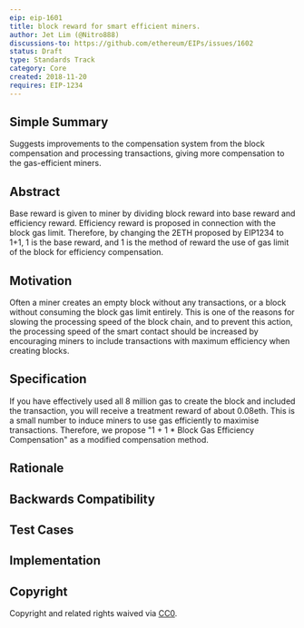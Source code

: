 ```yaml
---
eip: eip-1601
title: block reward for smart efficient miners.
author: Jet Lim (@Nitro888)
discussions-to: https://github.com/ethereum/EIPs/issues/1602
status: Draft
type: Standards Track
category: Core
created: 2018-11-20
requires: EIP-1234
---
```


## Simple Summary
Suggests improvements to the compensation system from the block compensation and processing transactions, giving more compensation to the gas-efficient miners.

## Abstract
Base reward is given to miner by dividing block reward into base reward and efficiency reward. Efficiency reward is proposed in connection with the block gas limit.
Therefore, by changing the 2ETH proposed by EIP1234 to 1+1, 1 is the base reward, and 1 is the method of reward the use of gas limit of the block for efficiency compensation.

## Motivation
Often a miner creates an empty block without any transactions, or a block without consuming the block gas limit entirely.
This is one of the reasons for slowing the processing speed of the block chain, and to prevent this action, the processing speed of the smart contact should be increased by encouraging miners to include transactions with maximum efficiency when creating blocks.

## Specification
If you have effectively used all 8 million gas to create the block and included the transaction, you will receive a treatment reward of about 0.08eth. This is a small number to induce miners to use gas efficiently to maximise transactions.
Therefore, we propose "1 + 1 * Block Gas Efficiency Compensation" as a modified compensation method.

## Rationale

## Backwards Compatibility

## Test Cases

## Implementation

## Copyright
Copyright and related rights waived via [CC0](https://creativecommons.org/publicdomain/zero/1.0/).
